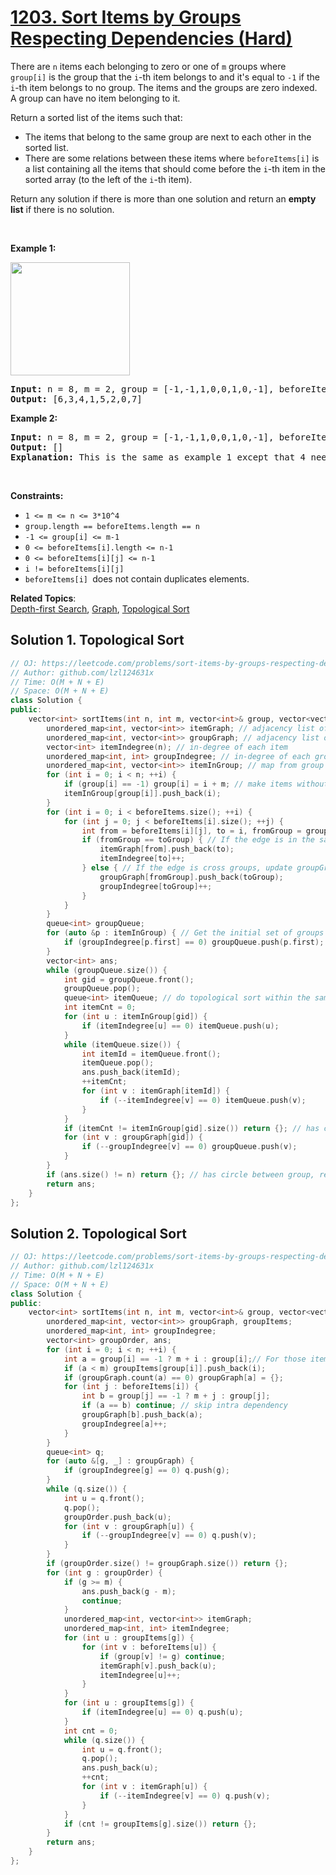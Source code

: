 # [1203. Sort Items by Groups Respecting Dependencies (Hard)](https://leetcode.com/problems/sort-items-by-groups-respecting-dependencies/)

<p>There are&nbsp;<code>n</code>&nbsp;items each&nbsp;belonging to zero or one of&nbsp;<code>m</code>&nbsp;groups where <code>group[i]</code>&nbsp;is the group that the <code>i</code>-th item belongs to and it's equal to <code>-1</code>&nbsp;if the <code>i</code>-th item belongs to no group. The items and the groups are zero indexed. A group can have no item belonging to it.</p>

<p>Return a sorted list of the items such that:</p>

<ul>
	<li>The items that belong to the same group are next to each other in the sorted list.</li>
	<li>There are some&nbsp;relations&nbsp;between these items where&nbsp;<code>beforeItems[i]</code>&nbsp;is a list containing all the items that should come before the&nbsp;<code>i</code>-th item in the sorted array (to the left of the&nbsp;<code>i</code>-th item).</li>
</ul>

<p>Return any solution if there is more than one solution and return an <strong>empty list</strong>&nbsp;if there is no solution.</p>

<p>&nbsp;</p>
<p><strong>Example 1:</strong></p>

<p><strong><img alt="" src="https://assets.leetcode.com/uploads/2019/09/11/1359_ex1.png" style="width: 191px; height: 181px;"></strong></p>

<pre><strong>Input:</strong> n = 8, m = 2, group = [-1,-1,1,0,0,1,0,-1], beforeItems = [[],[6],[5],[6],[3,6],[],[],[]]
<strong>Output:</strong> [6,3,4,1,5,2,0,7]
</pre>

<p><strong>Example 2:</strong></p>

<pre><strong>Input:</strong> n = 8, m = 2, group = [-1,-1,1,0,0,1,0,-1], beforeItems = [[],[6],[5],[6],[3],[],[4],[]]
<strong>Output:</strong> []
<strong>Explanation:</strong>&nbsp;This is the same as example 1 except that 4 needs to be before 6 in the sorted list.
</pre>

<p>&nbsp;</p>
<p><strong>Constraints:</strong></p>

<ul>
	<li><code>1 &lt;= m &lt;= n &lt;= 3*10^4</code></li>
	<li><code>group.length == beforeItems.length == n</code></li>
	<li><code>-1 &lt;= group[i] &lt;= m-1</code></li>
	<li><code>0 &lt;= beforeItems[i].length &lt;= n-1</code></li>
	<li><code>0 &lt;= beforeItems[i][j] &lt;= n-1</code></li>
	<li><code>i != beforeItems[i][j]</code></li>
	<li><code>beforeItems[i]&nbsp;</code>does not contain&nbsp;duplicates elements.</li>
</ul>


**Related Topics**:  
[Depth-first Search](https://leetcode.com/tag/depth-first-search/), [Graph](https://leetcode.com/tag/graph/), [Topological Sort](https://leetcode.com/tag/topological-sort/)

## Solution 1. Topological Sort

```cpp
// OJ: https://leetcode.com/problems/sort-items-by-groups-respecting-dependencies/
// Author: github.com/lzl124631x
// Time: O(M + N + E)
// Space: O(M + N + E)
class Solution {
public:
    vector<int> sortItems(int n, int m, vector<int>& group, vector<vector<int>>& beforeItems) {
        unordered_map<int, vector<int>> itemGraph; // adjacency list of items. Edges between groups are considered in groupGraph so ignored here.
        unordered_map<int, vector<int>> groupGraph; // adjacency list of groups.
        vector<int> itemIndegree(n); // in-degree of each item
        unordered_map<int, int> groupIndegree; // in-degree of each group
        unordered_map<int, vector<int>> itemInGroup; // map from group id to items in the group
        for (int i = 0; i < n; ++i) {
            if (group[i] == -1) group[i] = i + m; // make items without group to be in group `i + m` so that we can treat all the items the same
            itemInGroup[group[i]].push_back(i);
        }
        for (int i = 0; i < beforeItems.size(); ++i) {
            for (int j = 0; j < beforeItems[i].size(); ++j) {
                int from = beforeItems[i][j], to = i, fromGroup = group[from], toGroup = group[to];
                if (fromGroup == toGroup) { // If the edge is in the same group, update itemGraph and itemIndegree
                    itemGraph[from].push_back(to);
                    itemIndegree[to]++;
                } else { // If the edge is cross groups, update groupGraph and groupIndegree
                    groupGraph[fromGroup].push_back(toGroup);
                    groupIndegree[toGroup]++;
                }
            }
        }
        queue<int> groupQueue;
        for (auto &p : itemInGroup) { // Get the initial set of groups without indegree
            if (groupIndegree[p.first] == 0) groupQueue.push(p.first);
        }
        vector<int> ans;
        while (groupQueue.size()) {
            int gid = groupQueue.front();
            groupQueue.pop();
            queue<int> itemQueue; // do topological sort within the same group
            int itemCnt = 0;
            for (int u : itemInGroup[gid]) {
                if (itemIndegree[u] == 0) itemQueue.push(u);
            }
            while (itemQueue.size()) {
                int itemId = itemQueue.front();
                itemQueue.pop();
                ans.push_back(itemId);
                ++itemCnt;
                for (int v : itemGraph[itemId]) {
                    if (--itemIndegree[v] == 0) itemQueue.push(v);
                }
            }
            if (itemCnt != itemInGroup[gid].size()) return {}; // has circle within group, return empty list
            for (int v : groupGraph[gid]) {
                if (--groupIndegree[v] == 0) groupQueue.push(v);
            }
        }
        if (ans.size() != n) return {}; // has circle between group, return empty list
        return ans;
    }
};
```

## Solution 2. Topological Sort

```cpp
// OJ: https://leetcode.com/problems/sort-items-by-groups-respecting-dependencies/
// Author: github.com/lzl124631x
// Time: O(M + N + E)
// Space: O(M + N + E)
class Solution {
public:
    vector<int> sortItems(int n, int m, vector<int>& group, vector<vector<int>>& beforeItems) {
        unordered_map<int, vector<int>> groupGraph, groupItems;
        unordered_map<int, int> groupIndegree;
        vector<int> groupOrder, ans;
        for (int i = 0; i < n; ++i) {
            int a = group[i] == -1 ? m + i : group[i];// For those items belonging to no group, let the groupId be `m + i`.
            if (a < m) groupItems[group[i]].push_back(i);
            if (groupGraph.count(a) == 0) groupGraph[a] = {};
            for (int j : beforeItems[i]) {
                int b = group[j] == -1 ? m + j : group[j];
                if (a == b) continue; // skip intra dependency
                groupGraph[b].push_back(a);
                groupIndegree[a]++;
            }
        }
        queue<int> q;
        for (auto &[g, _] : groupGraph) {
            if (groupIndegree[g] == 0) q.push(g); 
        }
        while (q.size()) {
            int u = q.front();
            q.pop();
            groupOrder.push_back(u);
            for (int v : groupGraph[u]) {
                if (--groupIndegree[v] == 0) q.push(v);
            }
        }
        if (groupOrder.size() != groupGraph.size()) return {};
        for (int g : groupOrder) {
            if (g >= m) {
                ans.push_back(g - m);
                continue;
            }
            unordered_map<int, vector<int>> itemGraph;
            unordered_map<int, int> itemIndegree;
            for (int u : groupItems[g]) {
                for (int v : beforeItems[u]) {
                    if (group[v] != g) continue;
                    itemGraph[v].push_back(u);
                    itemIndegree[u]++;
                }
            }
            for (int u : groupItems[g]) {
                if (itemIndegree[u] == 0) q.push(u);
            }
            int cnt = 0;
            while (q.size()) {
                int u = q.front();
                q.pop();
                ans.push_back(u);
                ++cnt;
                for (int v : itemGraph[u]) {
                    if (--itemIndegree[v] == 0) q.push(v);
                }
            }
            if (cnt != groupItems[g].size()) return {};
        }
        return ans;
    }
};
```